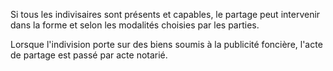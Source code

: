 Si tous les indivisaires sont présents et capables, le partage peut intervenir dans la forme et selon les modalités choisies par les parties.

Lorsque l'indivision porte sur des biens soumis à la publicité foncière, l'acte de partage est passé par acte notarié.
